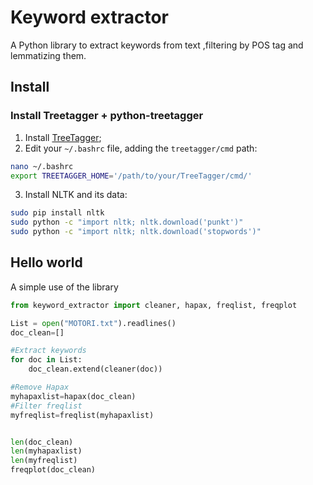 # Keyword extractor

A Python library to extract keywords from text ,filtering by POS tag and lemmatizing them.

## Install

### Install Treetagger + python-treetagger
1. Install [TreeTagger](http://www.cis.uni-muenchen.de/~schmid/tools/TreeTagger/);
2. Edit your ```~/.bashrc``` file, adding the ```treetagger/cmd``` path: 

```sh
nano ~/.bashrc 
export TREETAGGER_HOME='/path/to/your/TreeTagger/cmd/'
```

3. Install NLTK and its data:

```sh
sudo pip install nltk
sudo python -c "import nltk; nltk.download('punkt')"
sudo python -c "import nltk; nltk.download('stopwords')"
```
## Hello world
A simple use of the library

```py
from keyword_extractor import cleaner, hapax, freqlist, freqplot

List = open("MOTORI.txt").readlines()
doc_clean=[]

#Extract keywords
for doc in List:
    doc_clean.extend(cleaner(doc))

#Remove Hapax
myhapaxlist=hapax(doc_clean)
#Filter freqlist
myfreqlist=freqlist(myhapaxlist)


len(doc_clean)
len(myhapaxlist)
len(myfreqlist)
freqplot(doc_clean)
```
